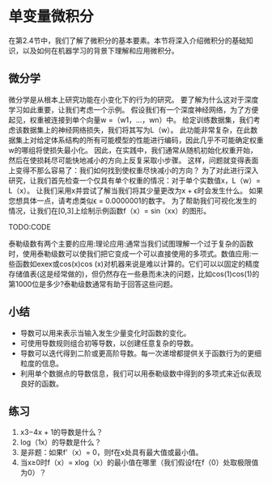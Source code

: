 

<!--
 * @version:
 * @Author:  StevenJokes https://github.com/StevenJokes
 * @Date: 2020-07-07 14:29:58
 * @LastEditors:  StevenJokes https://github.com/StevenJokes
 * @LastEditTime: 2020-07-07 14:36:51
 * @Description:
 * @TODO::
 * @Reference:
-->

# 单变量微积分

在第2.4节中，我们了解了微积分的基本要素。本节将深入介绍微积分的基础知识，以及如何在机器学习的背景下理解和应用微积分。

## 微分学

微分学是从根本上研究功能在小变化下的行为的研究。 要了解为什么这对于深度学习如此重要，让我们考虑一个示例。
假设我们有一个深度神经网络，为了方便起见，权重被连接到单个向量w =（w1，...，wn）中。 给定训练数据集，我们考虑该数据集上的神经网络损失，我们将其写为L（w）。
此功能非常复杂，在此数据集上对给定体系结构的所有可能模型的性能进行编码，因此几乎不可能确定权重w的哪组将使损失最小化。 因此，在实践中，我们通常从随机初始化权重开始，然后在使损耗尽可能快地减小的方向上反复采取小步骤。
这样，问题就变得表面上变得不那么容易了：我们如何找到使权重尽快减小的方向？ 为了对此进行深入研究，让我们首先检查一个仅具有单个权重的情况：对于单个实数值x，L（w）= L（x）。
让我们采用x并尝试了解当我们将其少量更改为x + ϵ时会发生什么。 如果您想具体一点，请考虑类似ϵ = 0.0000001的数字。 为了帮助我们可视化发生的情况，让我们在[0,3]上绘制示例函数f（x）= sin（xx）的图形。

TODO:CODE

泰勒级数有两个主要的应用:理论应用:通常当我们试图理解一个过于复杂的函数时，使用泰勒级数可以使我们把它变成一个可以直接使用的多项式。数值应用:一些函数如exex或cos(x)cos (x)对机器来说是难以计算的。它们可以以固定的精度存储值表(这是经常做的)，但仍然存在一些悬而未决的问题，比如cos(1)cos(1)的第1000位是多少?泰勒级数通常有助于回答这些问题。

## 小结

* 导数可以用来表示当输入发生少量变化时函数的变化。
* 可使用导数规则组合初等导数，以创建任意复杂的导数。
* 导数可以迭代得到二阶或更高阶导数。每一次递增都提供关于函数行为的更细粒度的信息。
* 利用单个数据点的导数信息，我们可以用泰勒级数中得到的多项式来近似表现良好的函数。

## 练习

1. x3−4x + 1的导数是什么？
1. log（1x）的导数是什么？
1. 是非题：如果f'（x）= 0，则f在x处具有最大值或最小值。
1. 当x≥0时f（x）= xlog（x）的最小值在哪里（我们假设f在f（0）处取极限值为0）？
